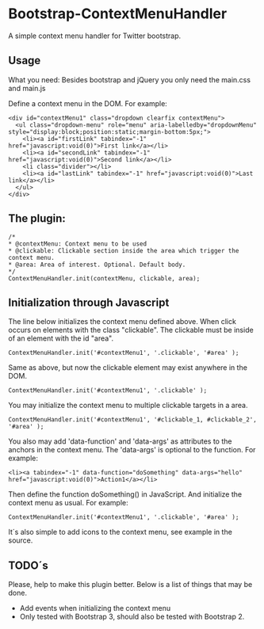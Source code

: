 Bootstrap-ContextMenuHandler
============================

A simple context menu handler for Twitter bootstrap.


Usage
------

What you need:
Besides bootstrap and jQuery you only need the main.css and main.js

Define a context menu in the DOM. For example:

    <div id="contextMenu1" class="dropdown clearfix contextMenu">
      <ul class="dropdown-menu" role="menu" aria-labelledby="dropdownMenu" style="display:block;position:static;margin-bottom:5px;">
        <li><a id="firstLink" tabindex="-1" href="javascript:void(0)">First link</a></li>
        <li><a id="secondLink" tabindex="-1" href="javascript:void(0)">Second link</a></li>
        <li class="divider"></li>
        <li><a id="lastLink" tabindex="-1" href="javascript:void(0)">Last link</a></li>
      </ul>
    </div>

The plugin:
------

    /*
    * @contextMenu: Context menu to be used
    * @clickable: Clickable section inside the area which trigger the context menu.
    * @area: Area of interest. Optional. Default body.
    */
    ContextMenuHandler.init(contextMenu, clickable, area);
    
    
Initialization through Javascript
------

The line below initializes the context menu defined above. When click occurs on elements with the class "clickable". The clickable must be inside of an element with the id "area".

    ContextMenuHandler.init('#contextMenu1', '.clickable', '#area' );
    
Same as above, but now the clickable element may exist anywhere in the DOM. 

    ContextMenuHandler.init('#contextMenu1', '.clickable' );
    
You may initialize the context menu to multiple clickable targets in a area.

    ContextMenuHandler.init('#contextMenu1', '#clickable_1, #clickable_2', '#area' );
    
You also may add 'data-function' and 'data-args' as attributes to the anchors in the context menu. The 'data-args' is optional to the function. For example:

    <li><a tabindex="-1" data-function="doSomething" data-args="hello" href="javascript:void(0)">Action1</a></li>

Then define the function doSomething() in JavaScript. And initialize the context menu as usual. For example:

    ContextMenuHandler.init('#contextMenu1', '.clickable', '#area' );

It´s also simple to add icons to the context menu, see example in the source.


TODO´s
------
Please, help to make this plugin better. Below is a list of things that may be done.

- Add events when initializing the context menu
- Only tested with Bootstrap 3, should also be tested with Bootstrap 2.
